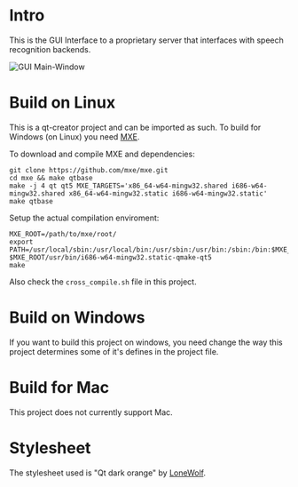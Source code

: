 # Intro
This is the GUI Interface to a proprietary server that interfaces with speech recognition backends.

![GUI Main-Window](https://media.atlantishq.de/pictures/qt_client.png)

# Build on Linux
This is a qt-creator project and can be imported as such. To build for Windows (on Linux) you need [MXE](https://github.com/mxe/mxe.git).

To download and compile MXE and dependencies:

    git clone https://github.com/mxe/mxe.git
    cd mxe && make qtbase
    make -j 4 qt qt5 MXE_TARGETS='x86_64-w64-mingw32.shared i686-w64-mingw32.shared x86_64-w64-mingw32.static i686-w64-mingw32.static'
    make qtbase

Setup the actual compilation enviroment:

    MXE_ROOT=/path/to/mxe/root/
    export PATH=/usr/local/sbin:/usr/local/bin:/usr/sbin:/usr/bin:/sbin:/bin:$MXE_ROOT/usr/bin
    $MXE_ROOT/usr/bin/i686-w64-mingw32.static-qmake-qt5
    make

Also check the ``cross_compile.sh`` file in this project.

# Build on Windows
If you want to build this project on windows, you need change the way this project determines some of it's defines in the project file.

# Build for Mac
This project does not currently support Mac.

# Stylesheet
The stylesheet used is "Qt dark orange" by [LoneWolf](https://discourse.techart.online/t/release-qt-dark-orange-stylesheet/2287#post14381).
